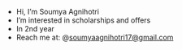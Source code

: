 - Hi, I’m Soumya Agnihotri
- I’m interested in scholarships and offers 
- In 2nd year 
- Reach me at: @soumyaagnihotri17@gmail.com

<!---
soumyaagnihotri04/soumyaagnihotri04 is a ✨ special ✨ repository because its `README.md` (this file) appears on your GitHub profile.
You can click the Preview link to take a look at your changes.
--->
